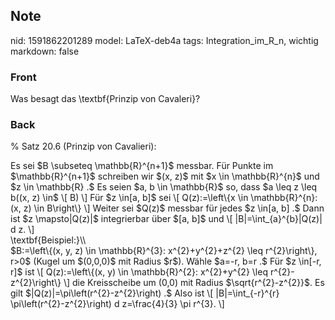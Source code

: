 ## Note
nid: 1591862201289
model: LaTeX-deb4a
tags: Integration_im_R_n, wichtig
markdown: false

### Front
Was besagt das \textbf{Prinzip von Cavaleri}?

### Back
% Satz 20.6 (Prinzip von Cavalieri):
<div>
  Es sei $B \subseteq \mathbb{R}^{n+1}$ messbar. Für Punkte im
  $\mathbb{R}^{n+1}$ schreiben wir $(x, z)$ mit $x \in
  \mathbb{R}^{n}$ und $z \in \mathbb{R} .$ Es seien $a, b \in
  \mathbb{R}$ so, dass $a \leq z \leq b((x, z) \in$ \[ B) \] Für $z
  \in[a, b]$ sei \[ Q(z):=\left\{x \in \mathbb{R}^{n}:(x, z) \in
  B\right\} \] Weiter sei $Q(z)$ messbar für jedes $z \in[a, b] .$
  Dann ist $z \mapsto|Q(z)|$ integrierbar über $[a, b]$ und \[
  |B|=\int_{a}^{b}|Q(z)| d z. \]
</div>
<div>
  \textbf{Beispiel:}\\
</div>
<div>
  $B:=\left\{(x, y, z) \in \mathbb{R}^{3}: x^{2}+y^{2}+z^{2} \leq
  r^{2}\right\}, r>0$ (Kugel um $(0,0,0)$ mit Radius $r$). Wähle
  $a=-r, b=r .$ Für $z \in[-r, r]$ ist \[ Q(z):=\left\{(x, y) \in
  \mathbb{R}^{2}: x^{2}+y^{2} \leq r^{2}-z^{2}\right\} \] die
  Kreisscheibe um (0,0) mit Radius $\sqrt{r^{2}-z^{2}}$. Es gilt
  $|Q(z)|=\pi\left(r^{2}-z^{2}\right) .$ Also ist \[
  |B|=\int_{-r}^{r} \pi\left(r^{2}-z^{2}\right) d z=\frac{4}{3} \pi
  r^{3}. \]
</div>
